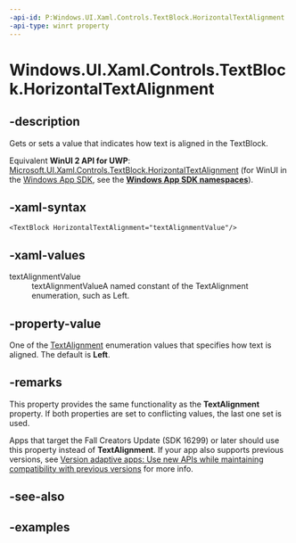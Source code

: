 ```yaml
---
-api-id: P:Windows.UI.Xaml.Controls.TextBlock.HorizontalTextAlignment
-api-type: winrt property
---
```


<!-- Property syntax.
public TextAlignment HorizontalTextAlignment { get;  set; }
-->

# Windows.UI.Xaml.Controls.TextBlock.HorizontalTextAlignment

## -description

Gets or sets a value that indicates how text is aligned in the TextBlock.

Equivalent **WinUI 2 API for UWP**: [Microsoft.UI.Xaml.Controls.TextBlock.HorizontalTextAlignment](/windows/winui/api/microsoft.ui.xaml.controls.textblock.horizontaltextalignment) (for WinUI in the [Windows App SDK](/windows/apps/windows-app-sdk/), see the **[Windows App SDK namespaces](/windows/windows-app-sdk/api/winrt/)**).

## -xaml-syntax

```xaml
<TextBlock HorizontalTextAlignment="textAlignmentValue"/>
```

## -xaml-values

<dl><dt>textAlignmentValue</dt><dd>textAlignmentValueA named constant of the TextAlignment enumeration, such as Left.</dd>
</dl>

## -property-value

One of the [TextAlignment](../windows.ui.xaml/textalignment.md) enumeration values that specifies how text is aligned. The default is **Left**.

## -remarks

This property provides the same functionality as the **TextAlignment** property. If both properties are set to conflicting values, the last one set is used.

Apps that target the Fall Creators Update (SDK 16299) or later should use this property instead of **TextAlignment**. If your app also supports previous versions, see [Version adaptive apps: Use new APIs while maintaining compatibility with previous versions](/windows/uwp/debug-test-perf/version-adaptive-apps) for more info.

## -see-also

## -examples

